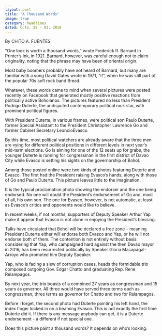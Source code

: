 ```yaml
---
layout: post
title: "A Thousand Words"
image: true
category: headlines
dated: Octo. 28 - 03, 2018
---
```


By CHITO A. FUENTES 

“One look is worth a thousand words,” wrote Frederick R. Barnard in Printer’s Ink, in 1921. Barnard, however, was careful enough not to claim originality, noting that the phrase may have been of oriental origin. 

Most baby boomers probably have not heard of Barnard, but many are familiar with a song David Gates wrote in 1971, “If”, when he was still part of the popular 70s soft rock band Bread. 

Whatever, these words came to mind when several pictures were posted recently on Facebook that generated mostly positive reactions from politically active Boholanos. 
The pictures featured no less than President Rodrigo Duterte, the undisputed contemporary political rock star, with prominent political figures. 

With President Duterte, in various frames, were political son Paulo Duterte, former Special Assistant to the President Christopher Lawrence Go and former Cabinet Secretary LeoncioEvasco. 

By this time, most political watchers are already aware that the three men are vying for different political positions in different levels in next year’s mid-term elections. Go is aiming for one of the 12 seats up for grabs, the younger Duterte is running for congressman in the first district of Davao City while Evasco is setting his sights on the governorship of Bohol. 

Among those posted online were two kinds of photos featuring Duterte and Evasco. The first had the President raising Evasco’s hands, along with those of Go and Paulo Duterte. This picture leaves little to the imagination. 

It is the typical proclamation photo showing the endorser and the one being endorsed. No one will doubt the President’s endorsement of Go and, most of all, his own son. 
The one for Evasco, however, is not automatic, at least as Evasco’s critics and opponents would like to believe. 

In recent weeks, if not months, supporters of Deputy Speaker Arthur Yap make it appear that Evasco is not alone in enjoying the President’s blessing. 

Talks have circulated that Bohol will be declared a free zone – meaning President Duterte either will endorse both Evasco and Yap, or he will not endorse both of them. 
The contention is not entirely without basis considering that Yap, who campaigned hard against the then Davao mayor in 2016, has been resurrected politically by Speaker Gloria Macapagal-Arroyo who promoted him Deputy Speaker. 

Yap, who is facing a slew of corruption cases, heads the formidable trio composed outgoing Gov. Edgar Chatto and graduating Rep. Rene Relampagos. 

By next year, the trio boasts of a combined 27 years as congressman and 15 years as governor. All three would have served three terms each as congressman, three terms as governor for Chatto and two for Relampagos. 

Before I forget, the second photo had Duterte pointing his left hand, the index finger locked in on a beaming Evasco. This is not exactly the first time Duterte did it. If there is any message anybody can get, it is a Duterte endorsement - a different if not special one. 

Does this picture paint a thousand words? It depends on who’s looking.